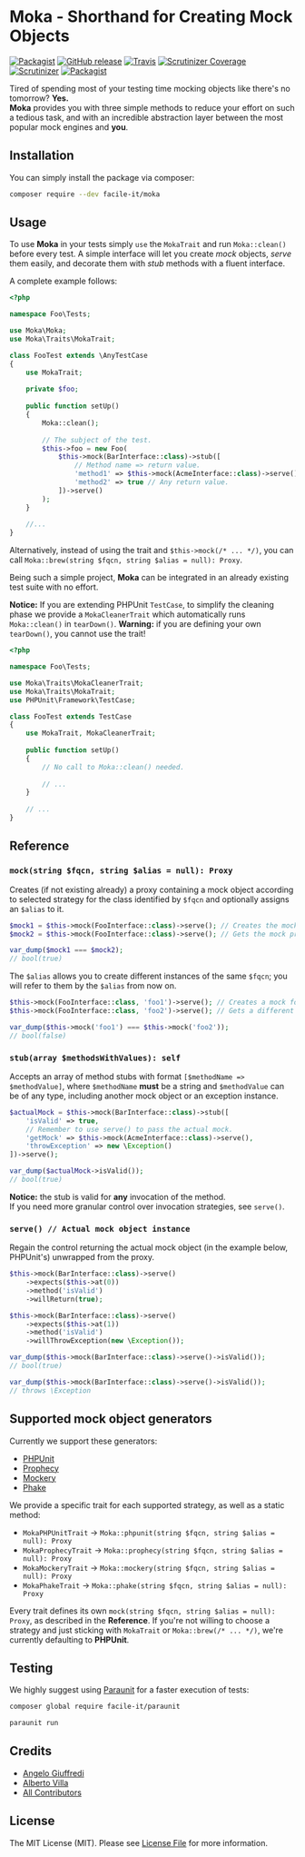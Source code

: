 # Moka - Shorthand for Creating Mock Objects

[![Packagist](https://img.shields.io/packagist/l/facile-it/moka.svg)](/LICENSE)
[![GitHub release](https://img.shields.io/github/release/facile-it/moka.svg)](https://packagist.org/packages/facile-it/moka)
[![Travis](https://img.shields.io/travis/facile-it/moka/master.svg)](https://travis-ci.org/facile-it/moka/branches)
[![Scrutinizer Coverage](https://img.shields.io/scrutinizer/coverage/g/facile-it/moka.svg)](https://scrutinizer-ci.com/g/facile-it/moka/?branch=master)
[![Scrutinizer](https://img.shields.io/scrutinizer/g/facile-it/moka.svg)](https://scrutinizer-ci.com/g/facile-it/moka/?branch=master)
[![Packagist](https://img.shields.io/packagist/dt/facile-it/moka.svg)](https://packagist.org/packages/facile-it/moka)

Tired of spending most of your testing time mocking objects like there's no tomorrow? **Yes.**  
**Moka** provides you with three simple methods to reduce your effort on such a tedious task, and with an incredible abstraction layer between the most popular mock engines and **you**.

## Installation

You can simply install the package via composer:

```bash
composer require --dev facile-it/moka
```

## Usage

To use **Moka** in your tests simply `use` the `MokaTrait` and run `Moka::clean()` before every test. A simple interface will let you create *mock* objects, *serve* them easily, and decorate them with *stub* methods with a fluent interface.

A complete example follows:

```php
<?php

namespace Foo\Tests;

use Moka\Moka;
use Moka\Traits\MokaTrait;

class FooTest extends \AnyTestCase
{
    use MokaTrait;
    
    private $foo;
    
    public function setUp()
    {
        Moka::clean();
        
        // The subject of the test.
        $this->foo = new Foo(
            $this->mock(BarInterface::class)->stub([
                // Method name => return value.
                'method1' => $this->mock(AcmeInterface::class)->serve(),
                'method2' => true // Any return value.
            ])->serve()
        );
    }
    
    //...
}
```

Alternatively, instead of using the trait and `$this->mock(/* ... */)`, you can call `Moka::brew(string $fqcn, string $alias = null): Proxy`.

Being such a simple project, **Moka** can be integrated in an already existing test suite with no effort.

**Notice:** If you are extending PHPUnit `TestCase`, to simplify the cleaning phase we provide a `MokaCleanerTrait` which automatically runs `Moka::clean()` in `tearDown()`.
**Warning:** if you are defining your own `tearDown()`, you cannot use the trait!

```php
<?php

namespace Foo\Tests;

use Moka\Traits\MokaCleanerTrait;
use Moka\Traits\MokaTrait;
use PHPUnit\Framework\TestCase;

class FooTest extends TestCase
{
    use MokaTrait, MokaCleanerTrait;
    
    public function setUp()
    {
        // No call to Moka::clean() needed.
        
        // ...
    }
    
    // ...
}
```

## Reference

### `mock(string $fqcn, string $alias = null): Proxy`

Creates (if not existing already) a proxy containing a mock object according to selected strategy for the class identified by `$fqcn` and optionally assigns an `$alias` to it.

```php
$mock1 = $this->mock(FooInterface::class)->serve(); // Creates the mock for FooInterface.
$mock2 = $this->mock(FooInterface::class)->serve(); // Gets the mock previously created.

var_dump($mock1 === $mock2);
// bool(true)
```

The `$alias` allows you to create different instances of the same `$fqcn`; you will refer to them by the `$alias` from now on.

```php
$this->mock(FooInterface::class, 'foo1')->serve(); // Creates a mock for FooInterface.
$this->mock(FooInterface::class, 'foo2')->serve(); // Gets a different mock.

var_dump($this->mock('foo1') === $this->mock('foo2'));
// bool(false)
```

### `stub(array $methodsWithValues): self`

Accepts an array of method stubs with format `[$methodName => $methodValue]`, where `$methodName` **must** be a string and `$methodValue` can be of any type, including another mock object or an exception instance.

```php
$actualMock = $this->mock(BarInterface::class)->stub([
    'isValid' => true,
    // Remember to use serve() to pass the actual mock.
    'getMock' => $this->mock(AcmeInterface::class)->serve(),
    'throwException' => new \Exception()
])->serve();

var_dump($actualMock->isValid());
// bool(true)
```

**Notice:** the stub is valid for **any** invocation of the method.  
If you need more granular control over invocation strategies, see `serve()`.

### `serve() // Actual mock object instance`

Regain the control returning the actual mock object (in the example below, PHPUnit's) unwrapped from the proxy.

```php
$this->mock(BarInterface::class)->serve()
    ->expects($this->at(0))
    ->method('isValid')
    ->willReturn(true);

$this->mock(BarInterface::class)->serve()
    ->expects($this->at(1))
    ->method('isValid')
    ->willThrowException(new \Exception());

var_dump($this->mock(BarInterface::class)->serve()->isValid());
// bool(true)

var_dump($this->mock(BarInterface::class)->serve()->isValid());
// throws \Exception
```

## Supported mock object generators

Currently we support these generators:

- [PHPUnit](https://phpunit.de/manual/current/en/test-doubles.html)
- [Prophecy](https://github.com/phpspec/prophecy)
- [Mockery](http://docs.mockery.io/en/latest/)
- [Phake](http://phake.readthedocs.io/)

We provide a specific trait for each supported strategy, as well as a static method:

- `MokaPHPUnitTrait` -> `Moka::phpunit(string $fqcn, string $alias = null): Proxy`
- `MokaProphecyTrait` -> `Moka::prophecy(string $fqcn, string $alias = null): Proxy`
- `MokaMockeryTrait` -> `Moka::mockery(string $fqcn, string $alias = null): Proxy`
- `MokaPhakeTrait` -> `Moka::phake(string $fqcn, string $alias = null): Proxy`

Every trait defines its own `mock(string $fqcn, string $alias = null): Proxy`, as described in the **Reference**. If you're not willing to choose a strategy and just sticking with `MokaTrait` or `Moka::brew(/* ... */)`, we're currently defaulting to **PHPUnit**.
<!---
## Changelog

Please see [CHANGELOG](/CHANGELOG.md) for more information what has changed recently.
-->
## Testing

We highly suggest using [Paraunit](https://github.com/facile-it/paraunit) for a faster execution of tests:

```bash
composer global require facile-it/paraunit

paraunit run
```
<!---
## Contributing

Please see [CONTRIBUTING](/CONTRIBUTING.md) for details.
-->
## Credits

- [Angelo Giuffredi](https://github.com/giuffre)
- [Alberto Villa](https://github.com/xzhavilla)
- [All Contributors](../../contributors)

## License

The MIT License (MIT). Please see [License File](/LICENSE) for more information.

